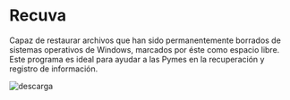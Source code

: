 # Recuva

Capaz de restaurar archivos que han sido permanentemente borrados de sistemas operativos de Windows,
marcados por éste como espacio libre.
Este programa es ideal para ayudar a las Pymes en la recuperación y registro de información.


![descarga](https://user-images.githubusercontent.com/114906901/234554949-1956ae68-c6f6-4bfd-af56-552a320ec075.jpg)
